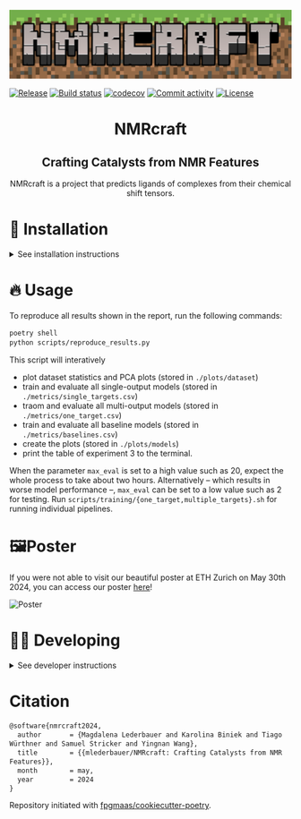 ![nmrcraft_logo](assets/NMRCRAFT-logo.png)

[![Release](https://img.shields.io/github/v/release/mlederbauer/nmrcraft)](https://img.shields.io/github/v/release/mlederbauer/nmrcraft)
[![Build status](https://img.shields.io/github/actions/workflow/status/mlederbauer/nmrcraft/main.yml?branch=main)](https://github.com/mlederbauer/nmrcraft/actions/workflows/main.yml?query=branch%3Amain)
[![codecov](https://codecov.io/gh/mlederbauer/nmrcraft/branch/main/graph/badge.svg)](https://codecov.io/gh/mlederbauer/nmrcraft)
[![Commit activity](https://img.shields.io/github/commit-activity/m/mlederbauer/nmrcraft)](https://img.shields.io/github/commit-activity/m/mlederbauer/nmrcraft)
[![License](https://img.shields.io/github/license/mlederbauer/nmrcraft)](https://img.shields.io/github/license/mlederbauer/nmrcraft)

<h1 align="center">
  NMRcraft
</h1>
<h2 align="center">
  Crafting Catalysts from NMR Features
</h2>
<p align="center">
NMRcraft is a project that predicts ligands of complexes from their chemical shift tensors.
</p>

# 🐳 Installation

<details>
  <summary>See installation instructions</summary>

## Docker Desktop 🐳

First you need to install [Docker](https://www.docker.com/products/docker-desktop/).

### Download Docker Image

You can download the image by going onto the searchbar on top and searching for 'tiaguinho/nmrcraft_arch' and clicking on pull.

### Running the Image

To run the image you need to go to the 'Images' tab and click the "play" button on the nmrcraft*arch container you pulled. It should appear as running in the 'Containers' tab and there you should click on the ⋮ symbol and click on '>* open in termnial'. After that a terminal window should pop up where you will type in the command `zsh`.

## Console 🐧

### Download Docker Image

To use the docker image, pull it from [Docker Hub](https://hub.docker.com/r/tiaguinho/nmrcraft_arch) and make sure that [Docker](https://www.docker.com/products/docker-desktop/) is installed. To pull it you can execute this command:

```bash
docker pull tiaguinho/nmrcraft_arch
```

(If running on windows, you might need to call docker.exe instead of just docker)

### Running the Image

```bash
docker run -it nmrcraft_arch
```

## Visual Studio Code 🪟

To download the image, follow the same steps as either console or docker desktop.

### Running the Docker Image

<details>
<summary>Using Docker in VS Code</summary>
<ol>
<li> Open VS Code and install the extensions for Docker and Dev Containers.</li>
<li> Go to the newly added Docker Tab. Here you should now see three sections: Containers, Images and Registries. And under Images the tiaguinho/nmrcraft_arch image should be visible.</li>
<li> In order for the container not to be deleted every time you stop it we have to remove the --rm commad. For this go to the settings (Ctrl + , on Mac) and type `docker run`. Select 'Edit the settings.json' for the 'Run Interactive' command and remove the --rm to get: "docker.commands.runInteractive": "${containerCommand} run -it ${exposedPorts} ${tag}", "docker.commands.run": "${containerCommand} run -d ${exposedPorts} ${tag}". Save the file.</li>
<li> In the Docker Tab on the right, right click on the image and select run interactive. Now a conainer should appear in the Container section. Right click on it and select stop to start it back up.</li>
<li> Right click again on the container and select start to start it back up.</li>
<li> Right click again on the container and select attach Visual Studio Code. A new VS Code window should apear, this window is now fully in the container. If necessary, switch to `/home/steve/NMRcraft`.</li>
<li> Pull the latest changes to the repository with `git pull origin main`.</li>
<li> Have fun developing.</li>
</ol>
</details>

## Getting Access to the Dataset 💾

For the script to be able to access the dataset, you must login via to huggingface by using the following command:

```bash
pip install -U "huggingface_hub[cli]" # if not installed already
huggingface-cli login # log in after generating an authentification token for huggingface
```

We include the link to be authenticated in the report appendix. If you run into issues accessing the dataset, contact [mlederbauer@ethz.ch](mlederbauer@ethz.ch).

</details>

# 🔥 Usage

To reproduce all results shown in the report, run the following commands:

```bash
poetry shell
python scripts/reproduce_results.py
```

This script will interatively

- plot dataset statistics and PCA plots (stored in `./plots/dataset`)
- train and evaluate all single-output models (stored in `./metrics/single_targets.csv`)
- traom and evaluate all multi-output models (stored in `./metrics/one_target.csv`)
- train and evaluate all baseline models (stored in `./metrics/baselines.csv`)
- create the plots (stored in `./plots/models`)
- print the table of experiment 3 to the terminal.

When the parameter `max_eval` is set to a high value such as 20, expect the whole process to take about two hours. Alternatively – which results in worse model performance –, `max_eval` can be set to a low value such as 2 for testing. Run `scripts/training/{one_target,multiple_targets}.sh` for running individual pipelines.

# 🖼️Poster

If you were not able to visit our beautiful poster at ETH Zurich on May 30th 2024, you can access our poster [here](assets/Poster.pdf)!

![Poster](assets/Poster_1000dpi.png)

# 🧑‍💻 Developing

<details>
  <summary>See developer instructions</summary>

### Activate the Poetry venv

To use the packages installed via poetry you need to execute the following command:

```bash
poetry shell
```

This will put you into the poetry shell from where you have direct access to all packages managed by poetry.

### GitHub pushing auth

To authenticate the Docker comes with the github cli application. To login execute this command:

```bash
gh auth login
```

and follow the interactive instructions with enter and the arrow keys. Once logged in you should be able to push changes to the repo.

### Adding packages and libraries to the project

If you added a new feature that requires a new package/library, you can add by running `poetry add <package-name>` and run `make install` to install the new dependencies.

(You might need to run `poetry lock` to update the `poetry.lock` file if you added a dependency manually in the `pyproject.toml` file.)

### Loading the Data

The dataset is stored in a private repository on HuggingFace.

To download the dataset on the Hub in Python, you need to log in to your Hugging Face account:

```bash
huggingface-cli login
```

</details>

# Citation

```
@software{nmrcraft2024,
  author       = {Magdalena Lederbauer and Karolina Biniek and Tiago Würthner and Samuel Stricker and Yingnan Wang},
  title        = {{mlederbauer/NMRcraft: Crafting Catalysts from NMR Features}},
  month        = may,
  year         = 2024
}
```

Repository initiated with [fpgmaas/cookiecutter-poetry](https://github.com/fpgmaas/cookiecutter-poetry).
